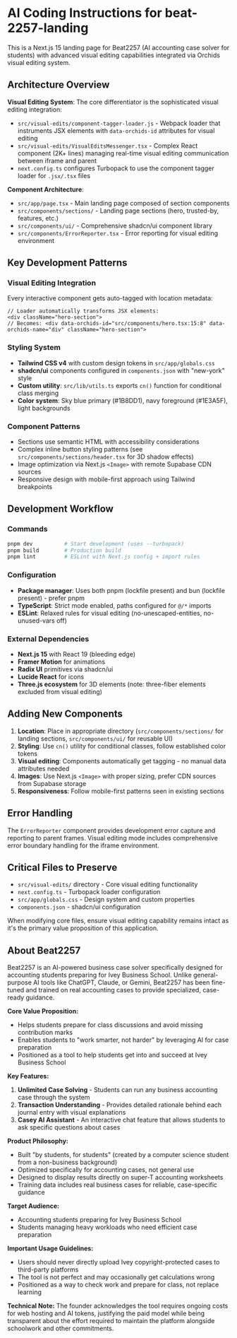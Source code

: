 # AI Coding Instructions for beat-2257-landing

This is a Next.js 15 landing page for Beat2257 (AI accounting case solver for students) with advanced visual editing capabilities integrated via Orchids visual editing system.

## Architecture Overview

**Visual Editing System**: The core differentiator is the sophisticated visual editing integration:

- `src/visual-edits/component-tagger-loader.js` - Webpack loader that instruments JSX elements with `data-orchids-id` attributes for visual editing
- `src/visual-edits/VisualEditsMessenger.tsx` - Complex React component (2K+ lines) managing real-time visual editing communication between iframe and parent
- `next.config.ts` configures Turbopack to use the component tagger loader for `.jsx/.tsx` files

**Component Architecture**:

- `src/app/page.tsx` - Main landing page composed of section components
- `src/components/sections/` - Landing page sections (hero, trusted-by, features, etc.)
- `src/components/ui/` - Comprehensive shadcn/ui component library
- `src/components/ErrorReporter.tsx` - Error reporting for visual editing environment

## Key Development Patterns

### Visual Editing Integration

Every interactive component gets auto-tagged with location metadata:

```tsx
// Loader automatically transforms JSX elements:
<div className="hero-section">
// Becomes: <div data-orchids-id="src/components/hero.tsx:15:8" data-orchids-name="div" className="hero-section">
```

### Styling System

- **Tailwind CSS v4** with custom design tokens in `src/app/globals.css`
- **shadcn/ui** components configured in `components.json` with "new-york" style
- **Custom utility**: `src/lib/utils.ts` exports `cn()` function for conditional class merging
- **Color system**: Sky blue primary (#1B8DD1), navy foreground (#1E3A5F), light backgrounds

### Component Patterns

- Sections use semantic HTML with accessibility considerations
- Complex inline button styling patterns (see `src/components/sections/header.tsx` for 3D shadow effects)
- Image optimization via Next.js `<Image>` with remote Supabase CDN sources
- Responsive design with mobile-first approach using Tailwind breakpoints

## Development Workflow

### Commands

```bash
pnpm dev          # Start development (uses --turbopack)
pnpm build        # Production build
pnpm lint         # ESLint with Next.js config + import rules
```

### Configuration

- **Package manager**: Uses both pnpm (lockfile present) and bun (lockfile present) - prefer pnpm
- **TypeScript**: Strict mode enabled, paths configured for `@/*` imports
- **ESLint**: Relaxed rules for visual editing (no-unescaped-entities, no-unused-vars off)

### External Dependencies

- **Next.js 15** with React 19 (bleeding edge)
- **Framer Motion** for animations
- **Radix UI** primitives via shadcn/ui
- **Lucide React** for icons
- **Three.js ecosystem** for 3D elements (note: three-fiber elements excluded from visual editing)

## Adding New Components

1. **Location**: Place in appropriate directory (`src/components/sections/` for landing sections, `src/components/ui/` for reusable UI)
2. **Styling**: Use `cn()` utility for conditional classes, follow established color tokens
3. **Visual editing**: Components automatically get tagging - no manual data attributes needed
4. **Images**: Use Next.js `<Image>` with proper sizing, prefer CDN sources from Supabase storage
5. **Responsiveness**: Follow mobile-first patterns seen in existing sections

## Error Handling

The `ErrorReporter` component provides development error capture and reporting to parent frames. Visual editing mode includes comprehensive error boundary handling for the iframe environment.

## Critical Files to Preserve

- `src/visual-edits/` directory - Core visual editing functionality
- `next.config.ts` - Turbopack loader configuration
- `src/app/globals.css` - Design system and custom properties
- `components.json` - shadcn/ui configuration

When modifying core files, ensure visual editing capability remains intact as it's the primary value proposition of this application.

## About Beat2257

Beat2257 is an AI-powered business case solver specifically designed for accounting students preparing for Ivey Business School. Unlike general-purpose AI tools like ChatGPT, Claude, or Gemini, Beat2257 has been fine-tuned and trained on real accounting cases to provide specialized, case-ready guidance.

**Core Value Proposition:**

- Helps students prepare for class discussions and avoid missing contribution marks
- Enables students to "work smarter, not harder" by leveraging AI for case preparation
- Positioned as a tool to help students get into and succeed at Ivey Business School

**Key Features:**

1. **Unlimited Case Solving** - Students can run any business accounting case through the system
2. **Transaction Understanding** - Provides detailed rationale behind each journal entry with visual explanations
3. **Casey AI Assistant** - An interactive chat feature that allows students to ask specific questions about cases

**Product Philosophy:**

- Built "by students, for students" (created by a computer science student from a non-business background)
- Optimized specifically for accounting cases, not general use
- Designed to display results directly on super-T accounting worksheets
- Training data includes real business cases for reliable, case-specific guidance

**Target Audience:**

- Accounting students preparing for Ivey Business School
- Students managing heavy workloads who need efficient case preparation

**Important Usage Guidelines:**

- Users should never directly upload Ivey copyright-protected cases to third-party platforms
- The tool is not perfect and may occasionally get calculations wrong
- Positioned as a way to check work and prepare for class, not replace learning

**Technical Note:**
The founder acknowledges the tool requires ongoing costs for web hosting and AI tokens, justifying the paid model while being transparent about the effort required to maintain the platform alongside schoolwork and other commitments.

